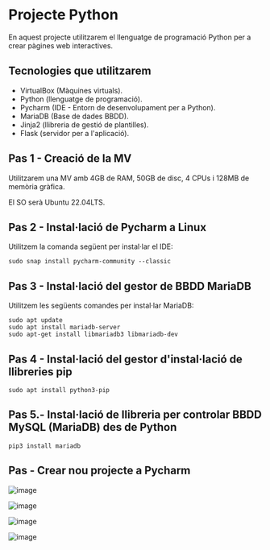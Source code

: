 # Projecte Python

En aquest projecte utilitzarem el llenguatge de programació Python per a crear pàgines web interactives.

## Tecnologies que utilitzarem

- VirtualBox (Màquines virtuals).
- Python (llenguatge de programació).
- Pycharm (IDE - Entorn de desenvolupament per a Python).
- MariaDB (Base de dades BBDD).
- Jinja2 (llibreria de gestió de plantilles).
- Flask (servidor per a l'aplicació).

## Pas 1 - Creació de la MV

Utilitzarem una MV amb 4GB de RAM, 50GB de disc, 4 CPUs i 128MB de memòria gràfica.

El SO serà Ubuntu 22.04LTS.

## Pas 2 - Instal·lació de Pycharm a Linux

Utilitzem la comanda següent per instal·lar el IDE:

```
sudo snap install pycharm-community --classic
```

## Pas 3 - Instal·lació del gestor de BBDD MariaDB

Utilitzem les següents comandes per instal·lar MariaDB:

```
sudo apt update
sudo apt install mariadb-server
sudo apt-get install libmariadb3 libmariadb-dev
```

## Pas 4 - Instal·lació del gestor d'instal·lació de llibreries pip

```
sudo apt install python3-pip
```

## Pas 5.- Instal·lació de llibreria per controlar BBDD MySQL (MariaDB) des de Python

```
pip3 install mariadb
```

## Pas - Crear nou projecte a Pycharm

![image](https://github.com/user-attachments/assets/05ce34cb-174c-416a-b21e-29b8393f14f8)

![image](https://github.com/user-attachments/assets/3eaa6171-96bc-4a36-901b-38d8adf2d133)

![image](https://github.com/user-attachments/assets/be44706a-f5df-4727-9040-82992ed8bb1d)

![image](https://github.com/user-attachments/assets/07bc27bf-66db-450e-a5f0-a083006eaba3)



